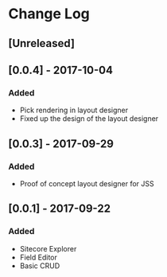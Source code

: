 # Change Log

## [Unreleased]

## [0.0.4] - 2017-10-04
### Added
- Pick rendering in layout designer
- Fixed up the design of the layout designer

## [0.0.3] - 2017-09-29
### Added
- Proof of concept layout designer for JSS

## [0.0.1] - 2017-09-22
### Added
- Sitecore Explorer
- Field Editor
- Basic CRUD